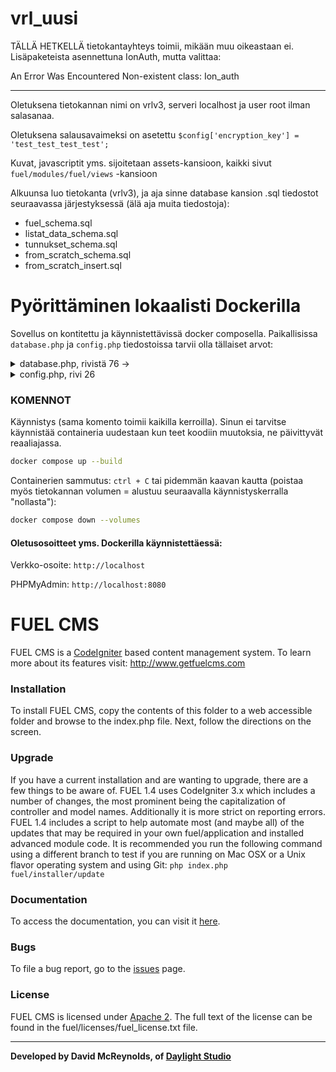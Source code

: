 # vrl_uusi
TÄLLÄ HETKELLÄ tietokantayhteys toimii, mikään muu oikeastaan ei. Lisäpaketeista asennettuna IonAuth, mutta valittaa:

An Error Was Encountered
Non-existent class: Ion_auth

----

Oletuksena tietokannan nimi on vrlv3, serveri localhost ja user root ilman salasanaa. 

Oletuksena salausavaimeksi on asetettu `$config['encryption_key'] = 'test_test_test_test';`

Kuvat, javascriptit yms. sijoitetaan assets-kansioon, kaikki sivut `fuel/modules/fuel/views` -kansioon

Alkuunsa luo tietokanta (vrlv3), ja aja sinne database kansion .sql tiedostot seuraavassa järjestyksessä (älä aja muita tiedostoja): 

- fuel_schema.sql
- listat_data_schema.sql
- tunnukset_schema.sql
- from_scratch_schema.sql
- from_scratch_insert.sql

# Pyörittäminen lokaalisti Dockerilla
Sovellus on kontitettu ja käynnistettävissä docker composella. Paikallisissa `database.php` ja `config.php` tiedostoissa tarvii olla tällaiset arvot:

<details>
<summary>database.php, rivistä 76 -> </summary>

```php
$db['default'] = array(
	'dsn'	=> '',
	'hostname' => 'db',
	'username' => 'root', //EDIT THIS
	'password' => '', //EDIT THIS
	'database' => 'vrlv3', //EDIT THIS
	'dbdriver' => 'mysqli',
	'dbprefix' => '',
	'pconnect' => FALSE,
	'db_debug' => (ENVIRONMENT !== 'production'),
	'cache_on' => FALSE,
	'cachedir' => '',
	'char_set' => 'utf8',
	'dbcollat' => 'utf8_swedish_ci',
	'swap_pre' => '',
	'encrypt' => FALSE,
	'compress' => FALSE,
	'stricton' => FALSE,
	'failover' => array(),
	'save_queries' => TRUE,
	'port' => 3306
);
```

</details>

<details>
<summary>config.php, rivi 26</summary>

```php
$config['base_url'] = 'http://localhost/';
```

</details>

### KOMENNOT

Käynnistys (sama komento toimii kaikilla kerroilla). Sinun ei tarvitse käynnistää containeria uudestaan kun teet koodiin muutoksia, ne päivittyvät reaaliajassa.

```sh
docker compose up --build
```

Containerien sammutus: `ctrl + C` tai pidemmän kaavan kautta (poistaa myös tietokannan volumen = alustuu seuraavalla käynnistyskerralla "nollasta"):

```sh
docker compose down --volumes
```

#### Oletusosoitteet yms. Dockerilla käynnistettäessä:

Verkko-osoite: `http://localhost`

PHPMyAdmin: `http://localhost:8080`

# FUEL CMS
FUEL CMS is a [CodeIgniter](https://codeigniter.com) based content management system. To learn more about its features visit: http://www.getfuelcms.com

### Installation
To install FUEL CMS, copy the contents of this folder to a web accessible folder and browse to the index.php file. Next, follow the directions on the screen. 

### Upgrade
If you have a current installation and are wanting to upgrade, there are a few things to be aware of. FUEL 1.4 uses CodeIgniter 3.x which includes a number of changes, the most prominent being the capitalization of controller and model names. Additionally it is more strict on reporting errors. FUEL 1.4 includes a script to help automate most (and maybe all) of the updates that may be required in your own fuel/application and installed advanced module code. It is recommended you run the following command using a different branch to test if you are running on Mac OSX or a Unix flavor operating system and using Git:
``php index.php fuel/installer/update``

### Documentation
To access the documentation, you can visit it [here](http://docs.getfuelcms.com).

### Bugs
To file a bug report, go to the [issues](http://github.com/daylightstudio/FUEL-CMS/issues) page.

### License
FUEL CMS is licensed under [Apache 2](http://www.apache.org/licenses/LICENSE-2.0.html). The full text of the license can be found in the fuel/licenses/fuel_license.txt file.

___

__Developed by David McReynolds, of [Daylight Studio](http://www.thedaylightstudio.com/)__